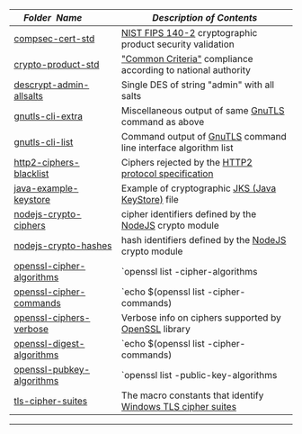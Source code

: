 |&nbsp;&nbsp;&nbsp;&nbsp;_Folder&nbsp;&nbsp;Name_&nbsp;&nbsp;&nbsp;&nbsp;| _Description of Contents_
|:----------------|--------------------------------------------------------------------------------------------------------------------------------------------------------
| [compsec-cert-std](compsec-cert-std) |  [NIST FIPS 140-2](https://nvlpubs.nist.gov/nistpubs/FIPS/NIST.FIPS.140-2.pdf) cryptographic product security validation 
| [crypto-product-std](crypto-product-std) |  ["Common Criteria"](https://wikipedia.org/wiki/Common_Criteria) compliance according to national authority 
| [descrypt-admin-allsalts](descrypt-admin-allsalts) |  Single DES of string "admin" with all salts 
| [gnutls-cli-extra](gnutls-cli-extra) |  Miscellaneous output of same [GnuTLS](https://www.gnutls.org/ "GNU Transport Layer Security Library") command as above 
| [gnutls-cli-list](gnutls-cli-list) |  Command output of [GnuTLS](https://www.gnutls.org/ "GNU Transport Layer Security Library") command line interface algorithm list 
| [http2-ciphers-blacklist](http2-ciphers-blacklist) |  Ciphers rejected by the [HTTP2 protocol specification](http://httpwg.org/specs/rfc7540.html "Hypertext Transfer Protocol Version 2 %28HTTP/2%29") 
| [java-example-keystore](java-example-keystore) |  Example of cryptographic [JKS (Java KeyStore)](https://wikipedia.org/wiki/Keystore) file 
| [nodejs-crypto-ciphers](nodejs-crypto-ciphers) |  cipher identifiers defined by the [NodeJS](https://nodejs.org/) crypto module 
| [nodejs-crypto-hashes](nodejs-crypto-hashes) |  hash identifiers defined by the [NodeJS](https://nodejs.org/) crypto module 
| [openssl-cipher-algorithms](openssl-cipher-algorithms) |  `openssl list -cipher-algorithms | cut -d' ' -f1 | sort -u` 
| [openssl-cipher-commands](openssl-cipher-commands) |  `echo $(openssl list -cipher-commands) | tr ' ' 'n'` 
| [openssl-ciphers-verbose](openssl-ciphers-verbose) |  Verbose info on ciphers supported by [OpenSSL](https://www.openssl.org) library 
| [openssl-digest-algorithms](openssl-digest-algorithms) |  `echo $(openssl list -cipher-commands) | tr ' ' 'n'` 
| [openssl-pubkey-algorithms](openssl-pubkey-algorithms) |  `openssl list -public-key-algorithms | grep PEM | cut -d: -f3` 
| [tls-cipher-suites](tls-cipher-suites) |  The macro constants that identify [Windows TLS cipher suites](https://msdn.microsoft.com/library/windows/desktop/aa374757.aspx "Cipher Suites in TLS/SSL (Schannel SSP)") 

* * *

